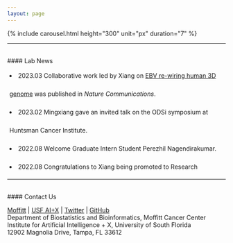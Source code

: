 ```yaml
---
layout: page
---
```


{% include carousel.html height="300" unit="px" duration="7" %}

---

<br>
#### Lab News

<div
style="height:240px;line-height:3em;overflow:scroll;padding:5px;"> 

<li>2023.03 Collaborative work led by Xiang on <a
href="https://doi.org/10.1038/s41467-023-37347-6">EBV re-wiring human
3D genome</a> was published in <em>Nature Communications</em>.</li>
<li>2023.02 Mingxiang gave an invited talk on the ODSi symposium at
Huntsman Cancer Institute.</li>
<li>2022.08 Welcome Graduate Intern Student Perezhil
Nagendirakumar.</li>
<li>2022.08 Congratulations to Xiang being promoted to Research
Scientist.</li>
<li>2022.03 Xiang's work on <a
href="https://doi.org/10.1093/nar/gkac141">super enhancer dynamics</a>
	   was published in <em>Nucleic Acids Research</em>.</li>
<li>2021.12 Welcome Data Analyst Yi-Han Tang.</li>
<li>2021.10 Our work on <a
href="https://doi.org/10.1093/nargab/lqab098">ChIP-seq site-specific
variability</a> was published in <em>NAR Genomics and
Bioinformatics</em>.</li>
<li>2020.12 Welcome Postdoc Fellow Xiang Liu.</li>
<li>2020.12 Collaborative work on <a
href="https://doi.org/10.1038/s41467-020-20136-w">enhancer connectome
in PEL cancers</a> was published in <em>Nature Communications</em>.</li>
<li>2020.04 Collaborative work on <a
href="https://doi.org/10.1016/j.molcel.2020.03.025">MYC's roles in EBV
lytic switch</a> was published in <em>Molecular Cell</em>.</li>
<li>2019.06 Collaborative work on  <a
href="https://doi.org/10.1128/JVI.00226-19">gene expression profiles
under EBV infection</a> was published in <em>Journal of Virology</em>.</li>

</div>

---

<br>
#### Contact Us

<!-- {% include JB/setup %} -->
[Moffitt](https://moffitt.org/research-science/researchers/mingxiang-teng) |
[USF AI+X](https://aix.eng.usf.edu/members.html) |
[Twitter](https://twitter.com/mingxiangteng) |
[GitHub](https://github.com/tenglab)<br>
Department of Biostatistics and Bioinformatics, Moffitt Cancer Center <br>
Institute for Artificial Intelligence + X, University of South Florida <br>
12902 Magnolia Drive, Tampa, FL 33612 <br>
